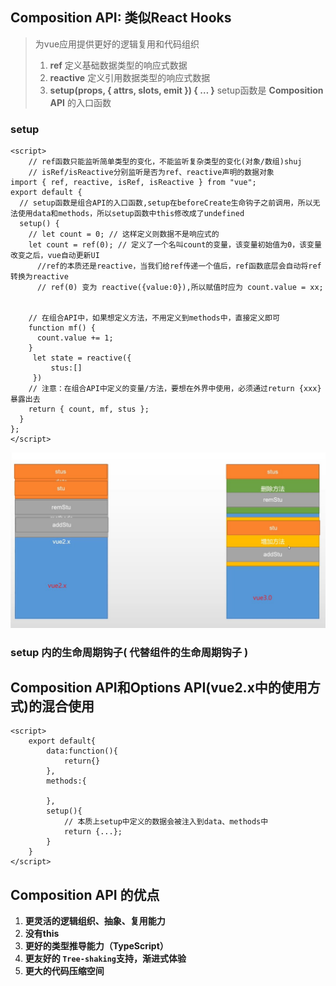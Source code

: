 ## Composition API: 类似React Hooks

> 为vue应用提供更好的逻辑复用和代码组织
>
> 1. **ref** 定义基础数据类型的响应式数据
> 2. **reactive** 定义引用数据类型的响应式数据
> 3. **setup(props, { attrs, slots, emit }) { … }** setup函数是 **Composition API** 的入口函数

### setup

```vue
<script>
    // ref函数只能监听简单类型的变化，不能监听复杂类型的变化(对象/数组)shuj
    // isRef/isReactive分别监听是否为ref、reactive声明的数据对象
import { ref, reactive, isRef, isReactive } from "vue";
export default {
  // setup函数是组合API的入口函数,setup在beforeCreate生命钩子之前调用，所以无法使用data和methods，所以setup函数中this修改成了undefined
  setup() {
    // let count = 0; // 这样定义则数据不是响应式的
    let count = ref(0); // 定义了一个名叫count的变量，该变量初始值为0，该变量改变之后，vue自动更新UI
      //ref的本质还是reactive，当我们给ref传递一个值后，ref函数底层会自动将ref转换为reactive
      // ref(0) 变为 reactive({value:0}),所以赋值时应为 count.value = xx;
      
      
    // 在组合API中，如果想定义方法，不用定义到methods中，直接定义即可
    function mf() {
      count.value += 1;
    }
     let state = reactive({
         stus:[]
     })
    // 注意：在组合API中定义的变量/方法，要想在外界中使用，必须通过return {xxx} 暴露出去
    return { count, mf, stus };
  }
};
</script>
```

<img src="../../../assets/vue3/对比.jpg" style="zoom: 80%;" />

### setup 内的生命周期钩子( 代替组件的生命周期钩子 )



## Composition API和Options API(vue2.x中的使用方式)的混合使用

```vue
<script>
    export default{
        data:function(){
            return{}
        },
        methods:{
            
        },
        setup(){
            // 本质上setup中定义的数据会被注入到data、methods中
            return {...};
        }
    }
</script>
```

## Composition API 的优点

1. **更灵活的逻辑组织、抽象、复用能力**
2. **没有this**
3. **更好的类型推导能力（TypeScript）**
4. **更友好的 `Tree-shaking`支持，渐进式体验**
5. **更大的代码压缩空间**
